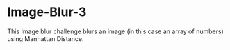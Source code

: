 # Image-Blur-3

This Image blur challenge blurs an image (in this case an array of numbers) using Manhattan Distance.
